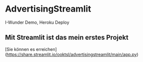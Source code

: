 # AdvertisingStreamlit
I-Wunder Demo, Heroku Deploy

## Mit Streamlit ist das mein erstes Projekt 

[Sie können es erreichen] (https://share.streamlit.io/ooktsl/advertisingstreamlit/main/app.py)

